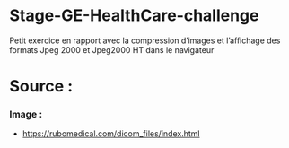 # Stage-GE-HealthCare-challenge
Petit exercice en rapport avec la compression d’images et l’affichage des formats Jpeg 2000 et Jpeg2000 HT dans le navigateur

# Source :

### Image :
- https://rubomedical.com/dicom_files/index.html
